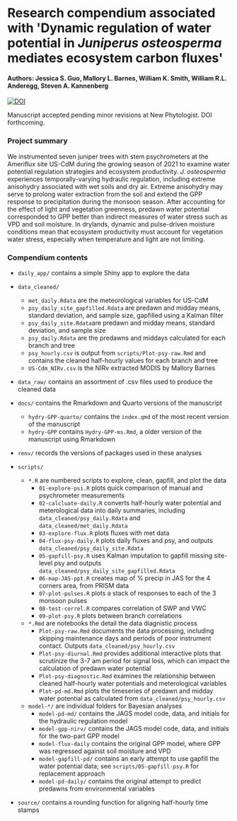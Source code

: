 # Research compendium associated with 'Dynamic regulation of water potential in *Juniperus osteosperma* mediates ecosystem carbon fluxes'

#### Authors: Jessica S. Guo, Mallory L. Barnes, William K. Smith, William R.L. Anderegg, Steven A. Kannenberg

[![DOI](https://zenodo.org/badge/424811963.svg)](https://zenodo.org/doi/10.5281/zenodo.10951220)

Manuscript accepted pending minor revisions at New Phytologist. DOI forthcoming. 

### Project summary

We instrumented seven juniper trees with stem psychrometers at the Ameriflux site US-CdM during the growing season of 2021 to examine water potential regulation strategies and ecosystem productivity. *J. osteosperma* experiences temporally-varying hydraulic regulation, including extreme anisohydry associated with wet soils and dry air. Extreme anisohydry may serve to prolong water extraction from the soil and extend the GPP response to precipitation during the monsoon season. After accounting for the effect of light and vegetation greenness, predawn water potential corresponded to GPP better than indirect measures of water stress such as VPD and soil moisture. In drylands, dynamic and pulse-driven moisture conditions mean that ecosystem productivity must account for vegetation water stress, especially when temperature and light are not limiting. 

### Compendium contents

 - `daily_app/` contains a simple Shiny app to explore the data
 - `data_cleaned/`
    - `met_daily.Rdata` are the meteorological variables for US-CdM
    - `psy_daily_site_gapfilled.Rdata` are predawn and midday means, standard deviation, and sample size, gapfilled using a Kalman filter
    - `psy_daily_site.Rdata`are predawn and midday means, standard deviation, and sample size
    - `psy_daily.Rdata` are the predawns and middays calculated for each branch and tree
    - `psy_hourly.csv` is output from `scripts/Plot-psy-raw.Rmd` and contains the cleaned half-hourly values for each branch and tree
    - `US-Cdm_NIRv.csv` is the NIRv extracted MODIS by Mallory Barnes
 - `data_raw/` contains an assortment of .csv files used to produce the cleaned data
 - `docs/` contains the Rmarkdown and Quarto versions of the manuscript
   - `hydry-GPP-quarto/` contains the `index.qmd` of the most recent version of the manuscript
   - `hydry-GPP` contains `Hydry-GPP-ms.Rmd`, a older version of the manuscript using Rmarkdown
   
 - `renv/` records the versions of packages used in these analyses
 - `scripts/`
    - `*.R` are numbered scripts to explore, clean, gapfill, and plot the data  
      - `01-explore-psi.R` plots quick comparison of manual and psychrometer measurements
      - `02-calcluate-daily.R` converts half-hourly water potential and meterological data into daily summaries, including `data_cleaned/psy_daily.Rdata` and `data_cleaned/met_daily.Rdata`
      - `03-explore-flux.R` plots fluxes with met data
      - `04-flux-psy-daily.R` plots daily fluxes and psy, and outputs `data_cleaned/psy_daily_site.Rdata`
      - `05-gapfill-psy.R` uses Kalman imputation to gapfill missing site-level psy and outputs `data_cleaned/psy_daily_site_gapfilled.Rdata`
      - `06-map-JAS-ppt.R` creates map of % precip in JAS for the 4 corners area, from PRISM data
      - `07-plot-pulses.R` plots a stack of responses to each of the 3 monsoon pulses
      - `08-test-correl.R` compares correlation of SWP and VWC
      - `09-plot-psy.R` plots between branch correlations
    - `*.Rmd` are notebooks the detail the data diagnistic process
      - `Plot-psy-raw.Rmd` documents the data processing, including skipping maintenance days and periods of poor instrument contact. Outputs `data_cleaned/psy_hourly.csv`
      - `Plot-psy-diurnal.Rmd` provides additional interactive plots that scrutinize the 3-7 am period for signal loss, which can impact the calculation of predawn water potential
      - `Plot-psy-diagnostic.Rmd` examines the relationship between cleaned half-hourly water potentials and meterological variables
      - `Plot-pd-md.Rmd` plots the timeseries of predawn and midday water potential as calculated from `data_cleaned/psy_hourly.csv`
    - `model-*/` are individual folders for Bayesian analyses
        - `model-pd-md/` contains the JAGS model code, data, and initials for the hydraulic regulation model
      - `model-gpp-nirv/` contains the JAGS model code, data, and initials for the two-part GPP model
      - `model-flux-daily` contains the original GPP model, where GPP was regressed against soil moisture and VPD
      - `model-gapfill-pd/` contains an early attempt to use gapfill the water potential data; see `scripts/05-gapfill-psy.R` for replacement approach
      - `model-pd-daily/` contains the original attempt to predict predawns from environmental variables
  
 - `source/` contains a rounding function for aligning half-hourly time stamps

